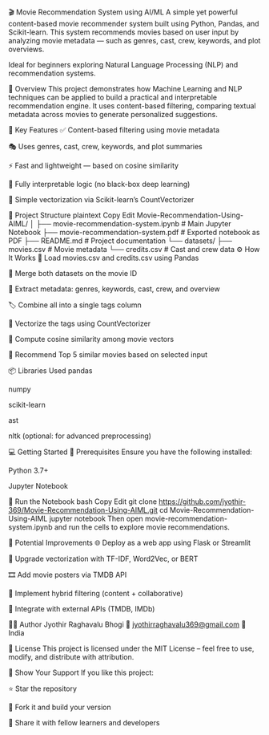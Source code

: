 🎬 Movie Recommendation System using AI/ML
A simple yet powerful content-based movie recommender system built using Python, Pandas, and Scikit-learn. This system recommends movies based on user input by analyzing movie metadata — such as genres, cast, crew, keywords, and plot overviews.

Ideal for beginners exploring Natural Language Processing (NLP) and recommendation systems.

🚀 Overview
This project demonstrates how Machine Learning and NLP techniques can be applied to build a practical and interpretable recommendation engine. It uses content-based filtering, comparing textual metadata across movies to generate personalized suggestions.

🎯 Key Features
✅ Content-based filtering using movie metadata

🎭 Uses genres, cast, crew, keywords, and plot summaries

⚡ Fast and lightweight — based on cosine similarity

🧠 Fully interpretable logic (no black-box deep learning)

🔢 Simple vectorization via Scikit-learn’s CountVectorizer

📁 Project Structure
plaintext
Copy
Edit
Movie-Recommendation-Using-AIML/
│
├── movie-recommendation-system.ipynb   # Main Jupyter Notebook
├── movie-recommendation-system.pdf     # Exported notebook as PDF
├── README.md                           # Project documentation
└── datasets/
    ├── movies.csv                      # Movie metadata
    └── credits.csv                     # Cast and crew data
⚙️ How It Works
📂 Load movies.csv and credits.csv using Pandas

🔗 Merge both datasets on the movie ID

🧾 Extract metadata: genres, keywords, cast, crew, and overview

🏷️ Combine all into a single tags column

🔢 Vectorize the tags using CountVectorizer

📐 Compute cosine similarity among movie vectors

🎯 Recommend Top 5 similar movies based on selected input

📦 Libraries Used
pandas

numpy

scikit-learn

ast

nltk (optional: for advanced preprocessing)

💻 Getting Started
🔨 Prerequisites
Ensure you have the following installed:

Python 3.7+

Jupyter Notebook

🚀 Run the Notebook
bash
Copy
Edit
git clone https://github.com/jyothir-369/Movie-Recommendation-Using-AIML.git
cd Movie-Recommendation-Using-AIML
jupyter notebook
Then open movie-recommendation-system.ipynb and run the cells to explore movie recommendations.

🔧 Potential Improvements
🌐 Deploy as a web app using Flask or Streamlit

🧠 Upgrade vectorization with TF-IDF, Word2Vec, or BERT

🎞️ Add movie posters via TMDB API

🤝 Implement hybrid filtering (content + collaborative)

📡 Integrate with external APIs (TMDB, IMDb)

👨‍💻 Author
Jyothir Raghavalu Bhogi
📧 jyothirraghavalu369@gmail.com
📍 India

🪪 License
This project is licensed under the MIT License – feel free to use, modify, and distribute with attribution.

🌟 Show Your Support
If you like this project:

⭐ Star the repository

🍴 Fork it and build your version

🔁 Share it with fellow learners and developers
